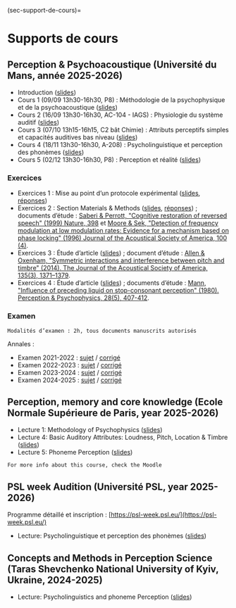 (sec-support-de-cours)=
# Supports de cours

## **Perception & Psychoacoustique** (Université du Mans, année 2025-2026)

- Introduction ([slides](https://sdrive.cnrs.fr/s/F6DC2z6E2ERkPsA))
- Cours 1 (09/09 13h30-16h30, P8) : Méthodologie de la psychophysique et de la psychoacoustique ([slides](https://sdrive.cnrs.fr/s/6BQBKxQxstB3SZg))
- Cours 2 (16/09 13h30-16h30, AC-104 - IAGS) : Physiologie du système auditif ([slides](https://sdrive.cnrs.fr/s/9rAAnyQR8mAWS6n))
- Cours 3 (07/10 13h15-16h15, C2 bât Chimie) : Attributs perceptifs simples et capacités auditives bas niveau ([slides](https://sdrive.cnrs.fr/s/tqTF66wTgniGTig))
- Cours 4 (18/11 13h30-16h30, A-208) : Psycholinguistique et perception des phonèmes ([slides](https://sdrive.cnrs.fr/s/R4WHBkH4pyKAASE))
- Cours 5 (02/12 13h30-16h30, P8) : Perception et réalité ([slides](https://sdrive.cnrs.fr/s/sTnbPYfNjCdBYrF))

### Exercices

- Exercices 1 : Mise au point d’un protocole expérimental ([slides](https://sdrive.cnrs.fr/s/kQxzCrJPk8rWZBo), [réponses](https://sdrive.cnrs.fr/s/o6eKSLpq6cB29nT))
- Exercices 2 : Section Materials & Methods ([slides](https://sdrive.cnrs.fr/s/m8TG8atY4mTJfnw), [réponses](https://sdrive.cnrs.fr/s/JndjPpSnWHTRNb2)) ; documents d’étude : [Saberi & Perrott, "Cognitive restoration of reversed speech" (1999) Nature, 398](https://sdrive.cnrs.fr/s/2Z7MXYSZKrN6FXm) et [Moore & Sek, "Detection of frequency modulation at low modulation rates: Evidence for a mechanism based on phase locking" (1996) Journal of the Acoustical Society of America, 100 (4)](https://sdrive.cnrs.fr/s/ZoQYzAYZRRL2FjF).
- Exercices 3 : Étude d’article ([slides](https://sdrive.cnrs.fr/s/wwCnEBmbLBZck3K)) ; document d’étude : [Allen & Oxenham, "Symmetric interactions and interference between pitch and timbre" (2014). The Journal of the Acoustical Society of America, 135(3), 1371–1379](https://sdrive.cnrs.fr/s/3fy8WzGQiSnYBib).
- Exercices 4 : Étude d’article ([slides](https://sdrive.cnrs.fr/s/Pmy7Kw2yNzoWqFo)) ; documents d’étude : [Mann, "Influence of preceding liquid on stop-consonant perception" (1980). Perception & Psychophysics, 28(5), 407-412](https://sdrive.cnrs.fr/s/tRyS2nMTw76k5dT).

### Examen

```{note}
Modalités d’examen : 2h, tous documents manuscrits autorisés
```

Annales :
- Examen 2021-2022 : [sujet](https://sdrive.cnrs.fr/s/nYeRyymyqgYcYQt) / [corrigé](https://sdrive.cnrs.fr/s/bD7XNYm3ffbS9DY)
- Examen 2022-2023 : [sujet](https://sdrive.cnrs.fr/s/8AEdTG97PksEAyE) / [corrigé](https://sdrive.cnrs.fr/s/GGDsrbjQiCJzbrM)
- Examen 2023-2024 : [sujet](https://sdrive.cnrs.fr/s/BpBqt6qXa34Z9Aw) / [corrigé](https://sdrive.cnrs.fr/s/AMTgMYPa7DSG5wj)
- Examen 2024-2025 : [sujet](https://sdrive.cnrs.fr/s/XTCrtYfyYQXmTWE) / [corrigé](https://sdrive.cnrs.fr/s/L4MdyzpfkzqTDyj)

## **Perception, memory and core knowledge** (Ecole Normale Supérieure de Paris, year 2025-2026)

- Lecture 1: Methodology of Psychophysics ([slides](https://sdrive.cnrs.fr/s/EyZ5Q5WQNjBi8SE))
- Lecture 4: Basic Auditory Attributes: Loudness, Pitch, Location & Timbre ([slides](https://sdrive.cnrs.fr/s/eA9eiaNRs5epgC9))
- Lecture 5: Phoneme Perception ([slides](https://sdrive.cnrs.fr/s/kAmAkATbw53bssL))

```{note}
For more info about this course, check the Moodle
```

## **PSL week Audition** (Université PSL, year 2025-2026)

Programme détaillé et inscription : [https://psl-week.psl.eu/](https://psl-week.psl.eu/)

- Lecture: Psycholinguistique et perception des phonèmes ([slides]())

## **Concepts and Methods in Perception Science** (Taras Shevchenko National University of Kyiv, Ukraine, 2024-2025)

- Lecture: Psycholinguistics and phoneme Perception ([slides]())
